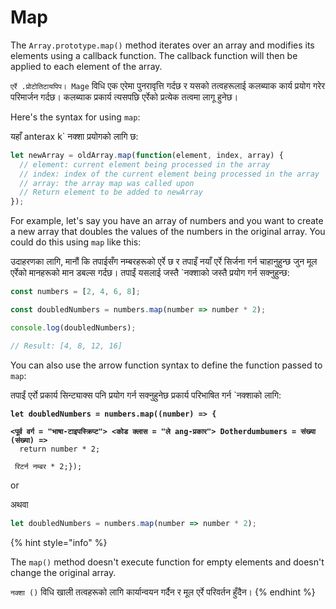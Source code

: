 # Map

The `Array.prototype.map()` method iterates over an array and modifies its elements using a callback function. The callback function will then be applied to each element of the array.

`एर्रे .प्रोटोतिटायपिप। Mage` विधि एक एरेमा पुनरावृत्ति गर्दछ र यसको तत्वहरूलाई कलब्याक कार्य प्रयोग गरेर परिमार्जन गर्दछ। कलब्याक प्रकार्य त्यसपछि एर्रेको प्रत्येक तत्वमा लागू हुनेछ।

Here's the syntax for using `map`:

यहाँ anterax k` नक्शा प्रयोगको लागि छ:

```javascript
let newArray = oldArray.map(function(element, index, array) {
  // element: current element being processed in the array
  // index: index of the current element being processed in the array
  // array: the array map was called upon
  // Return element to be added to newArray
});
```

For example, let's say you have an array of numbers and you want to create a new array that doubles the values of the numbers in the original array. You could do this using `map` like this:

उदाहरणका लागि, मानौं कि तपाईसँग नम्बरहरूको एर्रे छ र तपाइँ नयाँ एर्रे सिर्जना गर्न चाहानुहुन्छ जुन मूल एर्रेको मानहरूको मान डबल्स गर्दछ। तपाईं यसलाई जस्तै `नक्शाको जस्तै प्रयोग गर्न सक्नुहुन्छ:

```javascript
const numbers = [2, 4, 6, 8];

const doubledNumbers = numbers.map(number => number * 2);

console.log(doubledNumbers);

// Result: [4, 8, 12, 16]
```

You can also use the arrow function syntax to define the function passed to `map`:

तपाईं एर्रो प्रकार्य सिन्ट्याक्स पनि प्रयोग गर्न सक्नुहुनेछ प्रकार्य परिभाषित गर्न `नक्शाको लागि:

<pre class="language-typescript"><code class="lang-typescript"><strong>let doubledNumbers = numbers.map((number) => {

<पूर्व वर्ग = "भाषा-टाइपस्क्रिप्ट"> <कोड क्लास = "ले ang-प्रकार"> Dotherdumbumers = संख्या (संख्या) =>
</strong>  return number * 2;

</ hely> रिटर्न नम्बर * 2;});
</code></pre>

or

अथवा

```typescript
let doubledNumbers = numbers.map(number => number * 2);
```

{% hint style="info" %}


The `map()` method doesn't execute function for empty elements and doesn't change the original array.

`नक्शा ()` विधि खाली तत्वहरूको लागि कार्यान्वयन गर्दैन र मूल एर्रे परिवर्तन हुँदैन।
{% endhint %}
